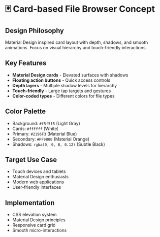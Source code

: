 # 🃏 Card-based File Browser Concept

## Design Philosophy
Material Design inspired card layout with depth, shadows, and smooth animations. Focus on visual hierarchy and touch-friendly interactions.

## Key Features
- **Material Design cards** - Elevated surfaces with shadows
- **Floating action buttons** - Quick access controls
- **Depth layers** - Multiple shadow levels for hierarchy
- **Touch-friendly** - Large tap targets and gestures
- **Color-coded types** - Different colors for file types

## Color Palette
- Background: `#f5f5f5` (Light Gray)
- Cards: `#ffffff` (White)
- Primary: `#2196F3` (Material Blue)
- Secondary: `#FF9800` (Material Orange)
- Shadows: `rgba(0, 0, 0, 0.12)` (Subtle Black)

## Target Use Case
- Touch devices and tablets
- Material Design enthusiasts
- Modern web applications
- User-friendly interfaces

## Implementation
- CSS elevation system
- Material Design principles
- Responsive card grid
- Smooth micro-interactions
